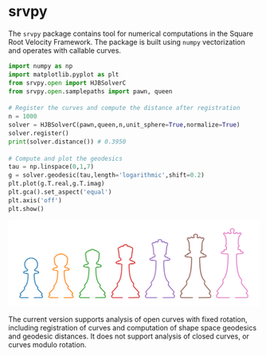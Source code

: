 # srvpy

The `srvpy` package contains tool for numerical computations in the Square Root Velocity Framework. The package is built using `numpy` vectorization and operates with callable curves.


```python
import numpy as np
import matplotlib.pyplot as plt
from srvpy.open import HJBSolverC
from srvpy.open.samplepaths import pawn, queen

# Register the curves and compute the distance after registration
n = 1000
solver = HJBSolverC(pawn,queen,n,unit_sphere=True,normalize=True)
solver.register()
print(solver.distance()) # 0.3950

# Compute and plot the geodesics
tau = np.linspace(0,1,7)
g = solver.geodesic(tau,length='logarithmic',shift=0.2)
plt.plot(g.T.real,g.T.imag)
plt.gca().set_aspect('equal')
plt.axis('off')
plt.show()
```

![Ch](chess.svg)



The current version supports analysis of open curves with fixed rotation, including registration of curves and computation of shape space geodesics and geodesic distances. It does not support analysis of closed curves, or curves modulo rotation.
